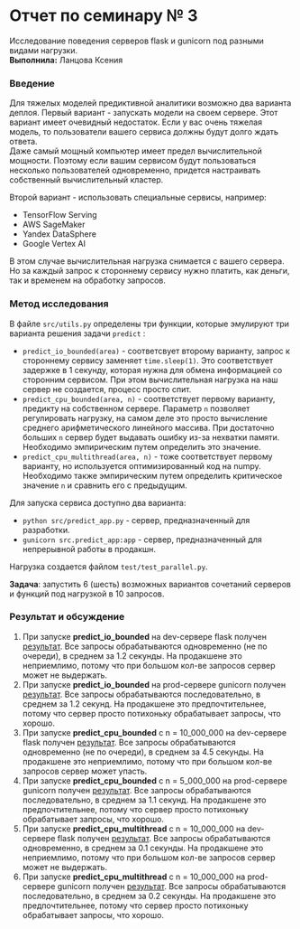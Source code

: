 # Отчет по семинару № 3
Исследование поведения серверов flask и gunicorn под разными видами нагрузки.  
**Выполнила:** Ланцова Ксения

### Введение
Для тяжелых моделей предиктивной аналитики возможно два варианта деплоя. 
Первый вариант - запускать модели на своем сервере. 
Этот вариант имеет очевидный недостаток. 
Если у вас очень тяжелая модель, то пользователи вашего сервиса должны будут долго ждать ответа.  
Даже самый мощный компьютер имеет предел вычислительной мощности. 
Поэтому если вашим сервисом будут пользоваться несколько пользователей одновременно, придется настраивать собственный вычислительный кластер. 

Второй вариант - использовать специальные сервисы, например:  
- TensorFlow Serving
- AWS SageMaker
- Yandex DataSphere
- Google Vertex AI

В этом случае вычислительная нагрузка снимается с вашего сервера. 
Но за каждый запрос к стороннему сервису нужно платить, как деньги, так и временем на обработку запросов. 

### Метод исследования
В файле `src/utils.py` определены три функции, которые эмулируют три варианта решения задачи `predict` :
- `predict_io_bounded(area)` - соответсвует второму варианту, запрос к стороннему сервису заменяет `time.sleep(1)`. 
Это соответствует задержке в 1 секунду, которая нужна для обмена информацией со сторонним сервисом. 
При этом вычислительная нагрузка на наш сервер не создается, процесс просто спит. 
- `predict_cpu_bounded(area, n)` - соответствует первому варианту, предикту на собственном сервере. 
Параметр `n` позволяет регулировать нагрузку, на самом деле это просто вычисление среднего арифметического линейного массива. 
При достаточно больших `n` сервер будет выдавать ошибку из-за нехватки памяти. 
Необходимо эмпирическим путем определить это значение. 
- `predict_cpu_multithread(area, n)` - тоже соответствует первому варианту, но используется оптимизированный код на numpy. 
Необходимо также эмпирическим путем определить критическое значение `n` и сравнить его с предыдущим. 

Для запуска сервиса доступно два варианта: 
- `python src/predict_app.py` - сервер, предназначенный для разработки. 
- `gunicorn src.predict_app:app` - сервер, предназначенный для непрерывной работы в продакшн. 

Нагрузка создается файлом `test/test_parallel.py`.  

**Задача**: запустить 6 (шесть) возможных вариантов сочетаний серверов и функций под нагрузкой в 10 запросов. 

### Результат и обсуждение
1) При запуске **predict_io_bounded** на dev-сервере flask получен [результат](../log/test_pib_flask.txt). 
Все запросы обрабатываются одновременно (не по очереди), в среднем за 1.2 секунды. На продакшене это неприемлимо, потому что при большом кол-ве запросов сервер может не выдержать. 
2) При запуске **predict_io_bounded** на prod-сервере gunicorn получен [результат](../log/test_pib_gunicorn.txt). 
Все запросы обрабатываются последовательно, в среднем за 1.2 секунд. На продакшене это предпочтительнее, потому что сервер просто потихоньку обрабатывает запросы, что хорошо.
3) При запуске **predict_cpu_bounded** с n = 10_000_000 на dev-сервере flask получен [результат](../log/test_pcb_10k_flask.txt). 
Все запросы обрабатываются одновременно (не по очереди), в среднем за 4.5 секунды. На продакшене это неприемлимо, потому что при большом кол-ве запросов сервер может упасть.
4) При запуске **predict_cpu_bounded** с n = 5_000_000 на prod-сервере gunicorn получен [результат](../log/test_pcb_5k_gunicorn.txt). 
Все запросы обрабатываются последовательно, в среднем за 1.1 секунд. На продакшене это предпочтительнее, потому что сервер просто потихоньку обрабатывает запросы, что хорошо.
5) При запуске **predict_cpu_multithread** с n = 10_000_000 на dev-сервере flask получен [результат](../log/test_pcm_10k_flask.txt). 
Все запросы обрабатываются одновременно, в среднем за 0.1 секунды. На продакшене это неприемлимо, потому что при большом кол-ве запросов сервер может не выдержать.
6) При запуске **predict_cpu_multithread** с n = 10_000_000 на prod-сервере gunicorn получен [результат](../log/test_pcm_10k_gunicorn.txt). 
Все запросы обрабатываются последовательно, в среднем за 0.2 секунды. На продакшене это предпочтительнее, потому что сервер просто потихоньку обрабатывает запросы, что хорошо.
